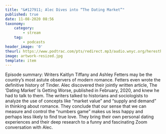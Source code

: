 ```yaml
---
title: "&#127911; Alec Dives into “The Dating Market”"
published: true
date: 11-08-2020 08:56
taxonomy:
    category:
        - stream
    tag:
        - podcasts
header_image: '0'
theurl: https://www.podtrac.com/pts/redirect.mp3/audio.wnyc.org/heresthething/heresthething080420_dating.mp3
image: artwork-resized.jpg
template: item
--- 
```

Episode summary: Writers Kaitlyn Tiffany and Ashley Fetters may be the country’s most astute observers of modern romance. Fetters even wrote the definitive history of Tinder. Alec discovered their jointly written article, The ‘Dating Market’ Is Getting Worse, published in February, 2020, and knew he had to talk to them. The writers talked to historians and sociologists to analyze the use of concepts like “market value” and “supply and demand” in thinking about romance. They conclude that our sense that we can measure and control the “numbers game” makes us less happy and perhaps less likely to find true love. They bring their own personal dating experiences and their deep research to a funny and fascinating Zoom conversation with Alec.
